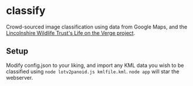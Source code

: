 # classify
Crowd-sourced image classification using data from Google Maps, and the [Lincolnshire Wildlife Trust's Life on the Verge project](https://www.lincstrust.org.uk/what-we-do/wildlife-conservation/projects/life-on-the-verge).

## Setup
Modify config.json to your liking, and import any KML data you wish to be classified using `node lotv2panoid.js kmlfile.kml`. `node app` will star the webserver.
